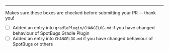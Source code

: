 

----

Makes sure these boxes are checked before submitting your PR -- thank you!

- [ ] Added an entry into `gradlePlugin/CHANGELOG.md` if you have changed behaviour of SpotBugs Gradle Plugin
- [ ] Added an entry into `CHANGELOG.md` if you have changed behaviour of SpotBugs or others
